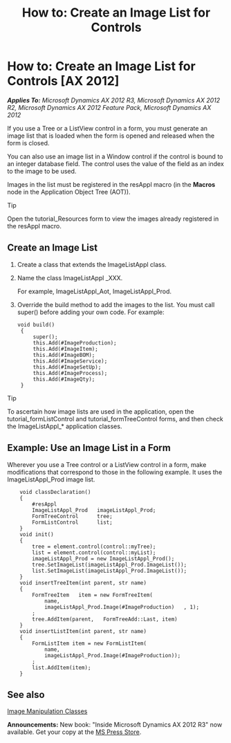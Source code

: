 ﻿---
title: 'How to: Create an Image List for Controls'
TOCTitle: 'How to: Create an Image List for Controls'
ms:assetid: fce02eca-795a-4609-888f-69474431800a
ms:mtpsurl: https://msdn.microsoft.com/en-us/library/Aa892733(v=AX.60)
ms:contentKeyID: 35254202
ms.date: 05/18/2015
mtps_version: v=AX.60
---

# How to: Create an Image List for Controls [AX 2012]


_**Applies To:** Microsoft Dynamics AX 2012 R3, Microsoft Dynamics AX 2012 R2, Microsoft Dynamics AX 2012 Feature Pack, Microsoft Dynamics AX 2012_

If you use a Tree or a ListView control in a form, you must generate an image list that is loaded when the form is opened and released when the form is closed.

You can also use an image list in a Window control if the control is bound to an integer database field. The control uses the value of the field as an index to the image to be used.

Images in the list must be registered in the resAppl macro (in the **Macros** node in the Application Object Tree (AOT)).


> [!TIP]
> <P>Open the tutorial_Resources form to view the images already registered in the resAppl macro.</P>



## Create an Image List

1.  Create a class that extends the ImageListAppl class.

2.  Name the class ImageListAppl \_XXX.
    
    For example, ImageListAppl\_Aot, ImageListAppl\_Prod.

3.  Override the build method to add the images to the list. You must call super() before adding your own code. For example:
    
       ```X++
       void build()
        {
            super(); 
            this.Add(#ImageProduction);
            this.Add(#ImageItem);
            this.Add(#ImageBOM);
            this.Add(#ImageService);
            this.Add(#ImageSetUp);
            this.Add(#ImageProcess);
            this.Add(#ImageQty);
        }
       ```


> [!TIP]
> <P>To ascertain how image lists are used in the application, open the tutorial<EM>_</EM>formListControl and tutorial_formTreeControl forms, and then check the ImageListAppl_* application classes.</P>



## Example: Use an Image List in a Form

Wherever you use a Tree control or a ListView control in a form, make modifications that correspond to those in the following example. It uses the ImageListAppl\_Prod image list.

```X++
    void classDeclaration()
    {
        #resAppl
        ImageListAppl_Prod   imageListAppl_Prod;
        FormTreeControl      tree;
        FormListControl      list;
    }
    void init()
    {
        tree = element.control(control::myTree);
        list = element.control(control::myList);
        imageListAppl_Prod = new ImageListAppl_Prod();
        tree.SetImageList(imageListAppl_Prod.ImageList());
        list.SetImageList(imageListAppl_Prod.ImageList());
    }
    void insertTreeItem(int parent, str name)
    {
        FormTreeItem   item = new FormTreeItem(
            name,
            imageListAppl_Prod.Image(#ImageProduction)   , 1);
        ;
        tree.AddItem(parent,   FormTreeAdd::Last, item)
    }
    void insertListItem(int parent, str name)
    {
        FormListItem item = new FormListItem(
            name, 
            imageListAppl_Prod.Image(#ImageProduction));
        ;
        list.AddItem(item);
    }
```

## See also

[Image Manipulation Classes](image-manipulation-classes.md)

  
**Announcements:** New book: "Inside Microsoft Dynamics AX 2012 R3" now available. Get your copy at the [MS Press Store](https://www.microsoftpressstore.com/store/inside-microsoft-dynamics-ax-2012-r3-9780735685109).

